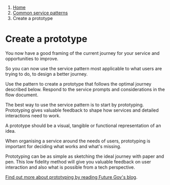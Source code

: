 1.  [Home](/docs/core/contents)
2.	[Common service patterns](docs/documentation/core/common-service-patterns/overview)
3.  Create a prototype

# Create a prototype
You now have a good framing of the current journey for your service and opportunities to improve.

So you can now use the service pattern most applicable to what users are trying to do, to design a better journey. 

Use the pattern to create a prototype that follows the optimal journey described below. Respond to the service prompts and considerations in the flow document. 

The best way to use the service pattern is to start by prototyping. Prototyping gives valuable feedback to shape how services and detailed interactions need to work.

A prototype should be a visual, tangible or functional representation of an idea.

When organising a service around the needs of users, prototyping is important for deciding what works and what's missing. 

Prototyping can be as simple as sketching the ideal journey with paper and pen. This low fidelity method will give you valuable feedback on user interaction and also what is possible from a tech perspective.

[Find out more about prototyping by reading Future Gov's blog](https://blog.wearefuturegov.com/why-do-we-prototype-a2576f0cc52c).
